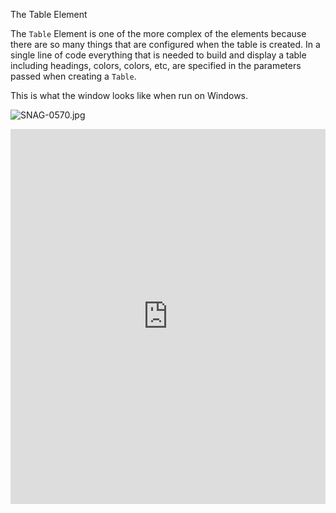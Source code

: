 The Table Element

The `Table` Element is one of the more complex of the elements because there are so many things that are configured when the table is created.  In a single line of code everything that is needed to build and display a table including headings, colors, colors, etc, are specified in the parameters passed when creating a `Table`.

This is what the window looks like when run on Windows.

![SNAG-0570.jpg](/api/files/5ddb6944a840008d3051f418/snag-0570.jpeg "SNAG-0570.jpg")

<iframe src='https://trinket.io/embed/pygame/e75349a52f?start=result' width='100%' height='600' frameborder='0' marginwidth='0' marginheight='0' allowfullscreen></iframe>
